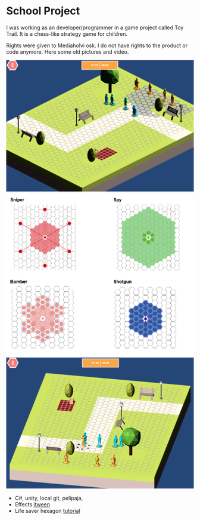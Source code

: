 School Project
============

I was working as an developer/programmer in a game project called Toy Trail. It is a chess-like strategy game for children.

Rights were given to Mediaholvi osk. I do not have rights to the product or code anymore. Here some old pictures and video.

![kuva2](https://github.com/developersCradle/MyProjects/blob/master/schoolProject%20Toy%20Trail/kuva2.PNG)
![kuva5](https://github.com/developersCradle/MyProjects/blob/master/schoolProject%20Toy%20Trail/kuva5.PNG)
![kuva3](https://github.com/developersCradle/MyProjects/blob/master/schoolProject%20Toy%20Trail/kvua3.PNG)

- C#, unity, local git, pelipaja, 
- Effects [itween](http://www.pixelplacement.com/itween/index.php)
- Life saver hexagon [tutorial](https://tbswithunity3d.wordpress.com/)


